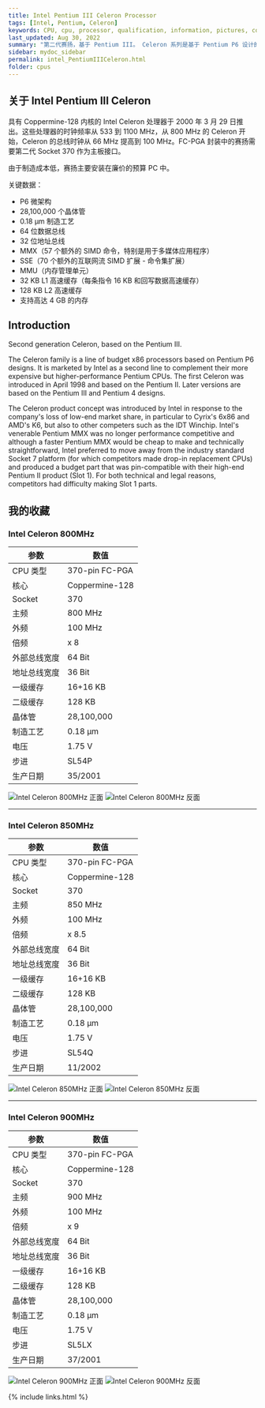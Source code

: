 ```yaml
---
title: Intel Pentium III Celeron Processor
tags: [Intel, Pentium, Celeron]
keywords: CPU, cpu, processor, qualification, information, pictures, core, frequency, chip packaging, packaging, cpu info, x86, collection, amd, cyrix, harris, ibm, idt, iit, intel, motorola, nec, sgs, sgs-thomson, siemens, ST, signetics, mhs, ti, texas instruments, ulsi, umc, weitek, zilog, 808x, 8085, 8088, 8086, 80188, 80186, 80286, 286, 80386, 386, i386, Am386, 386sx, 386dx, 486, i486, 586, 486sx, 486dx, overdrive, 487, pentium, 586, 5x86, 386dlc, 386slc, 486dx2, mmx, ppro, pentium-pro, pro, athlon, duron, z80, dirk oppelt, dirk, oppelt, engineering, sample, samples
last_updated: Aug 30, 2022
summary: "第二代赛扬，基于 Pentium III。 Celeron 系列是基于 Pentium P6 设计的 x86 处理器系列。它由英特尔作为第二线销售，以补充其更昂贵但性能更高的 Pentium CPU。"
sidebar: mydoc_sidebar
permalink: intel_PentiumIIICeleron.html
folder: cpus
---
```


## 关于 Intel Pentium III Celeron

具有 Coppermine-128 内核的 Intel Celeron 处理器于 2000 年 3 月 29 日推出。这些处理器的时钟频率从 533 到 1100 MHz，从 800 MHz 的 Celeron 开始，Celeron 的总线时钟从 66 MHz 提高到 100 MHz。FC-PGA 封装中的赛扬需要第二代 Socket 370 作为主板接口。

由于制造成本低，赛扬主要安装在廉价的预算 PC 中。

关键数据：
- P6 微架构
- 28,100,000 个晶体管
- 0.18 µm 制造工艺
- 64 位数据总线
- 32 位地址总线
- MMX（57 个额外的 SIMD 命令，特别是用于多媒体应用程序）
- SSE（70 个额外的互联网流 SIMD 扩展 - 命令集扩展）
- MMU（内存管理单元）
- 32 KB L1 高速缓存（每条指令 16 KB 和回写数据高速缓存）
- 128 KB L2 高速缓存
- 支持高达 4 GB 的内存

## Introduction

Second generation Celeron, based on the Pentium III.
 
The Celeron family is a line of budget x86 processors based on Pentium P6 designs. It is marketed by Intel as a second line to complement their more expensive but higher-performance Pentium CPUs. The first Celeron was introduced in April 1998 and based on the Pentium II. Later versions are based on the Pentium III and Pentium 4 designs.
 
The Celeron product concept was introduced by Intel in response to the company's loss of low-end market share, in particular to Cyrix's 6x86 and AMD's K6, but also to other competers such as the IDT Winchip. Intel's venerable Pentium MMX was no longer performance competitive and although a faster Pentium MMX would be cheap to make and technically straightforward, Intel preferred to move away from the industry standard Socket 7 platform (for which competitors made drop-in replacement CPUs) and produced a budget part that was pin-compatible with their high-end Pentium II product (Slot 1). For both technical and legal reasons, competitors had difficulty making Slot 1 parts.

## 我的收藏

### Intel Celeron 800MHz

| 参数 | 数值 |
| ------ | ------ |
| CPU 类型 | 370-pin FC-PGA |
| 核心 | Coppermine-128 |
| Socket | 370 |
| 主频 | 800 MHz |
| 外频 | 100 MHz |
| 倍频 | x 8 |
| 外部总线宽度 | 64 Bit |
| 地址总线宽度 | 36 Bit |
| 一级缓存 | 16+16 KB |
| 二级缓存 | 128 KB |
| 晶体管 | 28,100,000 |
| 制造工艺 | 0.18 µm |
| 电压 | 1.75 V |
| 步进 | SL54P |
| 生产日期 | 35/2001 |

![Intel Celeron 800MHz 正面](/images/cpus/Intel/Intel_Celeron_800MHz_1.jpg)
![Intel Celeron 800MHz 反面](/images/cpus/Intel/Intel_Celeron_800MHz_2.jpg)

---------

### Intel Celeron 850MHz

| 参数 | 数值 |
| ------ | ------ |
| CPU 类型 | 370-pin FC-PGA |
| 核心 | Coppermine-128 |
| Socket | 370 |
| 主频 | 850 MHz |
| 外频 | 100 MHz |
| 倍频 | x 8.5 |
| 外部总线宽度 | 64 Bit |
| 地址总线宽度 | 36 Bit |
| 一级缓存 | 16+16 KB |
| 二级缓存 | 128 KB |
| 晶体管 | 28,100,000 |
| 制造工艺 | 0.18 µm |
| 电压 | 1.75 V |
| 步进 | SL54Q |
| 生产日期 | 11/2002 |

![Intel Celeron 850MHz 正面](/images/cpus/Intel/Intel_Celeron_850MHz_1.jpg)
![Intel Celeron 850MHz 反面](/images/cpus/Intel/Intel_Celeron_850MHz_2.jpg)

---------

### Intel Celeron 900MHz

| 参数 | 数值 |
| ------ | ------ |
| CPU 类型 | 370-pin FC-PGA |
| 核心 | Coppermine-128 |
| Socket | 370 |
| 主频 | 900 MHz |
| 外频 | 100 MHz |
| 倍频 | x 9 |
| 外部总线宽度 | 64 Bit |
| 地址总线宽度 | 36 Bit |
| 一级缓存 | 16+16 KB |
| 二级缓存 | 128 KB |
| 晶体管 | 28,100,000 |
| 制造工艺 | 0.18 µm |
| 电压 | 1.75 V |
| 步进 | SL5LX |
| 生产日期 | 37/2001 |

![Intel Celeron 900MHz 正面](/images/cpus/Intel/Intel_Celeron_900MHz_1.jpg)
![Intel Celeron 900MHz 反面](/images/cpus/Intel/Intel_Celeron_900MHz_2.jpg)

{% include links.html %}
